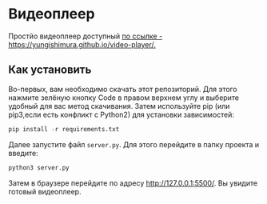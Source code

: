 # Видеоплеер
Простйо видеоплеер доступный [по ссылке - https://yungishimura.github.io/video-player/. ](https://yungishimura.github.io/video-player/)

## Как установить 
Во-первых, вам необходимо скачать этот репозиторий. Для этого нажмите зелёную кнопку Code в правом верхнем углу и выберите удобный для вас метод скачивания.
Затем используйте pip (или pip3,если есть конфликт с Python2) для установки зависимостей:
```python
pip install -r requirements.txt
```

Далее запустите файл ```server.py```. Для этого перейдите в папку проекта и введите:
```python
python3 server.py
```
Затем в браузере перейдите по адресу http://127.0.0.1:5500/. Вы увидите готовый видеоплеер.
